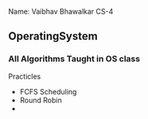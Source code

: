  Name: Vaibhav Bhawalkar
 CS-4

## OperatingSystem
### All Algorithms Taught in OS class

Practicles
- FCFS Scheduling
- Round Robin
- 
